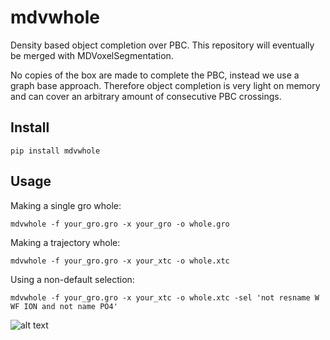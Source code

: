 # mdvwhole
Density based object completion over PBC. This repository will eventually be merged with MDVoxelSegmentation.

No copies of the box are made to complete the PBC, instead we use a graph base approach. Therefore object
completion is very light on memory and can cover an arbitrary amount of consecutive PBC crossings.

## Install
`pip install mdvwhole`

## Usage
Making a single gro whole:

`mdvwhole -f your_gro.gro -x your_gro -o whole.gro`

Making a trajectory whole:

`mdvwhole -f your_gro.gro -x your_xtc -o whole.xtc`

Using a non-default selection:

`mdvwhole -f your_gro.gro -x your_xtc -o whole.xtc -sel 'not resname W WF ION and not name PO4'`

![alt text](https://user-images.githubusercontent.com/1488903/151573692-58d1eb6c-b6a2-444e-a7b8-937fa8ebc448.png)
